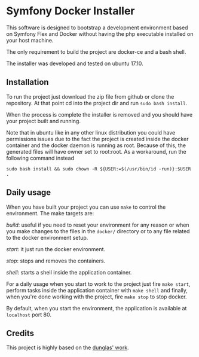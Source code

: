# Symfony Docker Installer
This software is designed to bootstrap a development environment based on Symfony Flex and Docker without having the php executable installed on your host machine.

The only requirement to build the project are docker-ce and a bash shell.

The installer was developed and tested on ubuntu 17.10.

## Installation
To run the project just download the zip file from github or clone the repository. At that point cd into the project dir and run `sudo bash install`.

When the process is complete the installer is removed and you should have your project built and running.

Note that in ubuntu like in any other linux distribution you could have permissions issues due to the fact the project is created inside the docker container and the docker daemon is running as root. Because of this, the generated files will have owner set to root:root. As a workaround, run the following command instead

```sudo bash install && sudo chown -R ${USER:=$(/usr/bin/id -run)}:$USER .```


## Daily usage
When you have built your project you can use `make` to control the environment. The make targets are:

*build*: useful if you need to reset your environment for any reason or when you make changes to the files in the `docker/` directory or to any file related to the docker environment setup.

*start*: it just run the docker environment.

*stop*: stops and removes the containers.

*shell*: starts a shell inside the application container.


For a daily usage when you start to work to the project just fire `make start`, perform tasks inside the application container with `make shell` and finally, when you're done working with the project, fire `make stop` to stop docker.

By default, when you start the environment, the application is available at `localhost` port 80.


## Credits
This project is highly based on the [dunglas' work](https://github.com/dunglas/symfony-docker).
